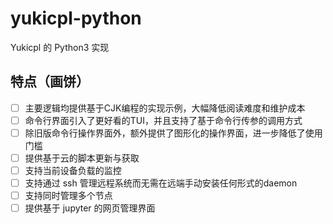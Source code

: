 # yukicpl-python

Yukicpl 的 Python3 实现

## 特点（画饼）
- [ ] 主要逻辑均提供基于CJK编程的实现示例，大幅降低阅读难度和维护成本
- [ ] 命令行界面引入了更好看的TUI，并且支持了基于命令行传参的调用方式
- [ ] 除旧版命令行操作界面外，额外提供了图形化的操作界面，进一步降低了使用门槛
- [ ] 提供基于云的脚本更新与获取
- [ ] 支持当前设备负载的监控
- [ ] 支持通过 ssh 管理远程系统而无需在远端手动安装任何形式的daemon
- [ ] 支持同时管理多个节点
- [ ] 提供基于 jupyter 的网页管理界面
